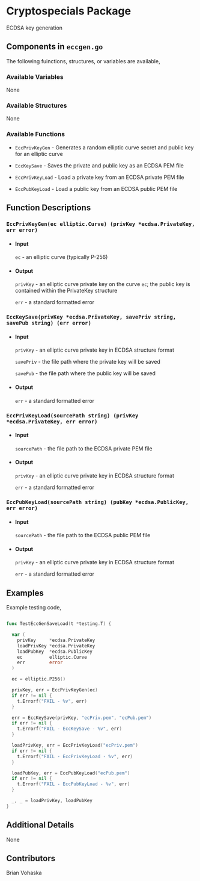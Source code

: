 # Cryptospecials Package

ECDSA key generation

## Components in `eccgen.go`

The following fuinctions, structures, or variables are available,

### Available Variables

None

### Available Structures

None

### Available Functions

* `EccPrivKeyGen` - Generates a random elliptic curve secret and public key for an elliptic curve

* `EccKeySave` - Saves the private and public key as an ECDSA PEM file

* `EccPrivKeyLoad` - Load a private key from an ECDSA private PEM file

* `EccPubKeyLoad` - Load a public key from an ECDSA public PEM file

## Function Descriptions

### `EccPrivKeyGen(ec elliptic.Curve) (privKey *ecdsa.PrivateKey, err error)`

* #### Input

  `ec` - an elliptic curve (typically P-256)

* #### Output

  `privKey` - an elliptic curve private key on the curve `ec`; the public key is contained within the PrivateKey structure

  `err` - a standard formatted error

### `EccKeySave(privKey *ecdsa.PrivateKey, savePriv string, savePub string) (err error)`

* #### Input

  `privKey` - an elliptic curve private key in ECDSA structure format

  `savePriv` - the file path where the private key will be saved

  `savePub` - the file path where the public key will be saved

* #### Output

  `err` - a standard formatted error

### `EccPrivKeyLoad(sourcePath string) (privKey *ecdsa.PrivateKey, err error)`

* #### Input

  `sourcePath` - the file path to the ECDSA private PEM file

* #### Output

  `privKey` - an elliptic curve private key in ECDSA structure format

  `err` - a standard formatted error

### `EccPubKeyLoad(sourcePath string) (pubKey *ecdsa.PublicKey, err error)`

* #### Input

  `sourcePath` - the file path to the ECDSA public PEM file

* #### Output

  `privKey` - an elliptic curve private key in ECDSA structure format

  `err` - a standard formatted error

## Examples

Example testing code,

```go

func TestEccGenSaveLoad(t *testing.T) {

  var (
    privKey     *ecdsa.PrivateKey
    loadPrivKey *ecdsa.PrivateKey
    loadPubKey  *ecdsa.PublicKey
    ec          elliptic.Curve
    err         error
  )

  ec = elliptic.P256()

  privKey, err = EccPrivKeyGen(ec)
  if err != nil {
    t.Errorf("FAIL - %v", err)
  }

  err = EccKeySave(privKey, "ecPriv.pem", "ecPub.pem")
  if err != nil {
    t.Errorf("FAIL - EccKeySave - %v", err)
  }

  loadPrivKey, err = EccPrivKeyLoad("ecPriv.pem")
  if err != nil {
    t.Errorf("FAIL - EccPrivKeyLoad - %v", err)
  }

  loadPubKey, err = EccPubKeyLoad("ecPub.pem")
  if err != nil {
    t.Errorf("FAIL - EccPubKeyLoad - %v", err)
  }

  _, _ = loadPrivKey, loadPubKey
}

```

## Additional Details

None

## Contributors

Brian Vohaska